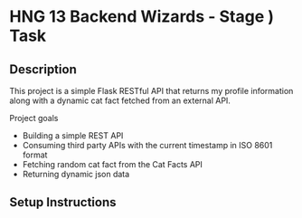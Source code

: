 # HNG 13 Backend Wizards - Stage ) Task

## Description
This project is a simple Flask RESTful API that returns my profile information along with a dynamic cat fact fetched 
from an external API.

Project goals
- Building a simple REST API
- Consuming third party APIs with the current timestamp in ISO 8601 format
- Fetching random cat fact from the Cat Facts API
- Returning dynamic json data

## Setup Instructions